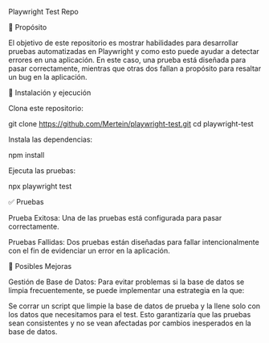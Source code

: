 Playwright Test Repo

📌 Propósito

El objetivo de este repositorio es mostrar habilidades para desarrollar pruebas automatizadas en Playwright y como esto puede ayudar a detectar errores en una aplicación. En este caso, una prueba está diseñada para pasar correctamente, mientras que otras dos fallan a propósito para resaltar un bug en la aplicación.

🚀 Instalación y ejecución

Clona este repositorio:

git clone https://github.com/Mertein/playwright-test.git
cd playwright-test

Instala las dependencias:

npm install

Ejecuta las pruebas:

npx playwright test

✅ Pruebas

Prueba Exitosa: Una de las pruebas está configurada para pasar correctamente.

Pruebas Fallidas: Dos pruebas están diseñadas para fallar intencionalmente con el fin de evidenciar un error en la aplicación.

🔧 Posibles Mejoras

Gestión de Base de Datos: Para evitar problemas si la base de datos se limpia frecuentemente, se puede implementar una estrategia en la que:

Se corrar un script que limpie la base de datos de prueba y la llene solo con los datos que necesitamos para el test.
Esto garantizaría que las pruebas sean consistentes y no se vean afectadas por cambios inesperados en la base de datos.
